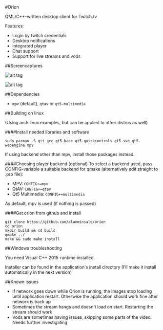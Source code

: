 
#Orion

QML/C++-written desktop client for Twitch.tv

Features: 

* Login by twitch credentials
* Desktop notifications
* Integrated player
* Chat support
* Support for live streams and vods

##Screencaptures

![alt tag](https://raw.githubusercontent.com/alamminsalo/orion/master/resources/screenshots/7.png)

![alt tag](https://raw.githubusercontent.com/alamminsalo/orion/master/resources/screenshots/5.png)

##Dependencies

* `mpv` (default), `qtav` or `qt5-multimedia`

##Building on linux

(Using arch linux examples, but can be applied to other distros as well)

####Install needed libraries and software

```
sudo pacman -S git gcc qt5-base qt5-quickcontrols qt5-svg qt5-webengine mpv
```

If using backend other than mpv, install those packages instead.

####Choosing player backend (optional)
To select a backend used, pass CONFIG-variable a suitable backend for qmake (alternatively edit straight to .pro file):

* MPV: `CONFIG+=mpv`
* QtAV: `CONFIG+=qtav`
* Qt5 Multimedia: `CONFIG+=multimedia`

As default, mpv is used (if nothing is passed)

####Get orion from github and install

```
git clone https://github.com/alamminsalo/orion
cd orion
mkdir build && cd build
qmake ../
make && sudo make install
```

##Windows troubleshooting

You need Visual C++ 2015-runtime installed. 

Installer can be found in the application's install directory (I'll make it install automatically in the next version)

##Known issues

* If network goes down while Orion is running, the images stop loading until application restart. Otherwise the application should work fine after network is back up
* Sometimes the stream hangs and doesn't load on start. Restarting the stream should work
* Vods are sometimes having issues, skipping some parts of the video. Needs further investigating

